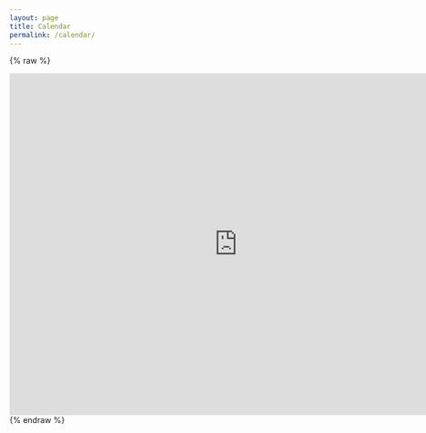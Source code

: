 ```yaml
---
layout: page
title: Calendar
permalink: /calendar/
---
```

{% raw %}
<iframe src="https://calendar.google.com/calendar/embed?src=ihh86udbrsmle45ckb8m2lc8e0%40group.calendar.google.com&ctz=Europe/London" style="border: 0" width="800" height="600" frameborder="0" scrolling="no">&nbsp;</iframe>
{% endraw %}
